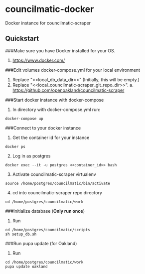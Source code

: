 # councilmatic-docker
Docker instance for councilmatic-scraper

## Quickstart
###Make sure you have Docker installed for your OS.
1. https://www.docker.com/

###Edit volumes docker-compose.yml for your local environment
1. Replace "<<local_db_data_dir>>" (Initially, this will be empty.)
2. Replace "<<local_councilmatic-scraper_git_repo_dir>>".
   a. https://github.com/openoakland/councilmatic-scraper

###Start docker instance with docker-compose
1. In directory with docker-compose.yml run:
```
docker-compose up
```

###Connect to your docker instance
1. Get the container id for your instance
```
docker ps
```
2. Log in as postgres
```
docker exec --it -u postgres <<container_id>> bash
```
3. Activate councilmatic-scraper virtualenv
```
source /home/postgres/councilmatic/bin/activate
```
4. cd into councilmatic-scraper repo directory
```
cd /home/postgres/councilmatic/work
```

###Initialize database (**Only run once**)
1. Run
```
cd /home/postgres/councilmatic/scripts
sh setup_db.sh
```

###Run pupa update (for Oakland)
1. Run
```
cd /home/postgres/councilmatic/work
pupa update oakland
```

